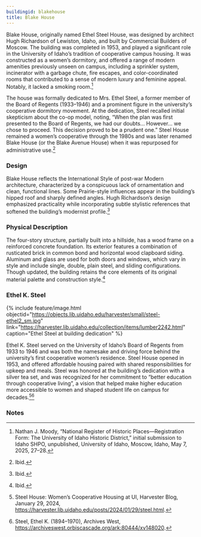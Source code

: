 ```yaml
---
buildingid: blakehouse
title: Blake House
---
```


Blake House, originally named Ethel Steel House, was designed by architect Hugh Richardson of Lewiston, Idaho, and built by Commercial Builders of Moscow. The building was completed in 1953, and played a significant role in the University of Idaho’s tradition of cooperative campus housing. It was constructed as a women’s dormitory, and offered a range of modern amenities previously unseen on campus, including a sprinkler system, incinerator with a garbage chute, fire escapes, and color-coordinated rooms that contributed to a sense of modern luxury and feminine appeal. Notably, it lacked a smoking room.[^1] 

The house was formally dedicated to Mrs. Ethel Steel, a former member of the Board of Regents (1933–1946) and a prominent figure in the university’s cooperative dormitory movement. At the dedication, Steel recalled initial skepticism about the co-op model, noting, “When the plan was first presented to the Board of Regents, we had our doubts... However... we chose to proceed. This decision proved to be a prudent one.” Steel House remained a women’s cooperative through the 1980s and was later renamed Blake House (or the Blake Avenue House) when it was repurposed for administrative use.[^2]

### Design

Blake House reflects the International Style of post-war Modern architecture, characterized by a conspicuous lack of ornamentation and clean, functional lines. Some Prairie-style influences appear in the building’s hipped roof and sharply defined angles. Hugh Richardson’s design emphasized practicality while incorporating subtle stylistic references that softened the building’s modernist profile.[^3]

### Physical Description

The four-story structure, partially built into a hillside, has a wood frame on a reinforced concrete foundation. Its exterior features a combination of rusticated brick in common bond and horizontal wood clapboard siding. Aluminum and glass are used for both doors and windows, which vary in style and include single, double, plain steel, and sliding configurations. Though updated, the building retains the core elements of its original material palette and construction style.[^4]

### Ethel K. Steel 

{% include feature/image.html objectid="https://objects.lib.uidaho.edu/harvester/small/steel-ethel2_sm.jpg" link="https://harvester.lib.uidaho.edu/collection/items/lumber2242.html" caption="Ethel Steel at building dedication" %}

Ethel K. Steel served on the University of Idaho’s Board of Regents from 1933 to 1946 and was both the namesake and driving force behind the university’s first cooperative women’s residence. Steel House opened in 1953, and offered affordable housing paired with shared responsibilities for upkeep and meals. Steel was honored at the building’s dedication with a silver tea set, and was recognized for her commitment to “better education through cooperative living”, a vision that helped make higher education more accessible to women and shaped student life on campus for decades.[^5][^6]

### Notes 

[^1]: Nathan J. Moody, “National Register of Historic Places—Registration Form: The University of Idaho Historic District,” initial submission to Idaho SHPO, unpublished, University of Idaho, Moscow, Idaho, May 7, 2025, 27–28. 
[^2]: Ibid. 
[^3]: Ibid. 
[^4]: Ibid. 
[^5]: Steel House: Women’s Cooperative Housing at UI, Harvester Blog, January 29, 2024, https://harvester.lib.uidaho.edu/posts/2024/01/29/steel.html. 
[^6]: Steel, Ethel K. (1894–1970), Archives West, https://archiveswest.orbiscascade.org/ark:80444/xv148020.
